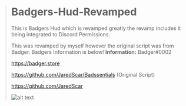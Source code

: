 > # Badgers-Hud-Revamped
> This is Badgers Hud which is revamped greatly the revamp includes it being integrated to Discord Permissions.
> 
> 
> This was revamped by myself however the original script was from Badger. Badgers Information is below!
> **Information:**
> Badger#0002
> 
> https://badger.store
> 
> https://github.com/JaredScar/Badssentials (Original Script) 
> 
> https://github.com/JaredScar
> 
> 
> ![alt text](https://cdn.discordapp.com/attachments/707792578141225052/796786839225761852/unknown.png)
